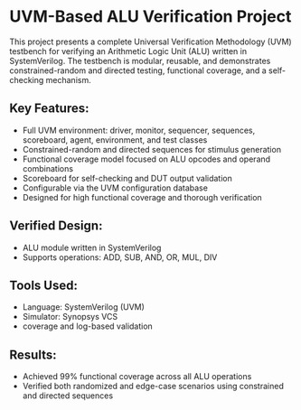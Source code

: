 UVM-Based ALU Verification Project
==================================

This project presents a complete Universal Verification Methodology (UVM) testbench for verifying an Arithmetic Logic Unit (ALU) written in SystemVerilog. The testbench is modular, reusable, and demonstrates constrained-random and directed testing, functional coverage, and a self-checking mechanism.

Key Features:
-------------
- Full UVM environment: driver, monitor, sequencer, sequences, scoreboard, agent, environment, and test classes
- Constrained-random and directed sequences for stimulus generation
- Functional coverage model focused on ALU opcodes and operand combinations
- Scoreboard for self-checking and DUT output validation
- Configurable via the UVM configuration database
- Designed for high functional coverage and thorough verification

Verified Design:
----------------
- ALU module written in SystemVerilog
- Supports operations: ADD, SUB, AND, OR, MUL, DIV

Tools Used:
-----------
- Language: SystemVerilog (UVM)
- Simulator: Synopsys VCS
- coverage and log-based validation

Results:
--------
- Achieved 99% functional coverage across all ALU operations
- Verified both randomized and edge-case scenarios using constrained and directed sequences
